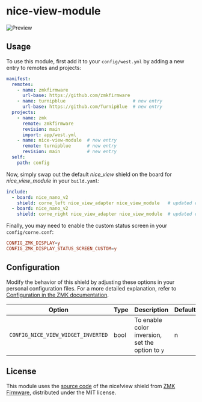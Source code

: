 # nice-view-module

![Preview](https://github.com/TurnipBlue/nice-view-module/blob/main/.github/assets/preview.jpg?raw=true)

## Usage

To use this module, first add it to your `config/west.yml` by adding a new entry to remotes and projects:

```yml
manifest:
  remotes:
    - name: zmkfirmware
      url-base: https://github.com/zmkfirmware
    - name: turnipblue                         # new entry
      url-base: https://github.com/TurnipBlue  # new entry
  projects:
    - name: zmk
      remote: zmkfirmware
      revision: main
      import: app/west.yml
    - name: nice-view-module  # new entry
      remote: turnipblue      # new entry
      revision: main          # new entry
  self:
    path: config
```

Now, simply swap out the default *nice_view* shield on the board for *nice_view_module* in your `build.yaml`:

```yml
include:
  - board: nice_nano_v2
    shield: corne_left nice_view_adapter nice_view_module   # updated entry
  - board: nice_nano_v2
    shield: corne_right nice_view_adapter nice_view_module  # updated entry
```

Finally, you may need to enable the custom status screen in your `config/corne.conf`:

```conf
CONFIG_ZMK_DISPLAY=y
CONFIG_ZMK_DISPLAY_STATUS_SCREEN_CUSTOM=y
```

## Configuration

Modify the behavior of this shield by adjusting these options in your personal configuration files. For a more detailed explanation, refer to [Configuration in the ZMK documentation](https://zmk.dev/docs/config).

| Option                             | Type | Description                                      | Default |
| ---------------------------------- | ---- | ------------------------------------------------ | ------- |
| `CONFIG_NICE_VIEW_WIDGET_INVERTED` | bool | To enable color inversion, set the option to `y` | n       |

## License
This module uses the [source code](https://github.com/zmkfirmware/zmk/tree/main/app/boards/shields/nice_view) of the nice!view shield from [ZMK Firmware](https://github.com/zmkfirmware/zmk/tree/main), distributed under the MIT license.
